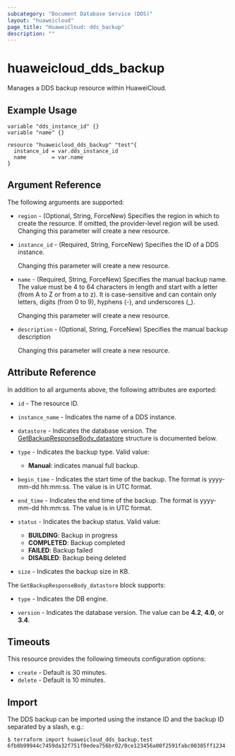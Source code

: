 ```yaml
---
subcategory: "Document Database Service (DDS)"
layout: "huaweicloud"
page_title: "HuaweiCloud: dds_backup"
description: ""
---
```


# huaweicloud_dds_backup

Manages a DDS backup resource within HuaweiCloud.

## Example Usage

```hcl
variable "dds_instance_id" {}
variable "name" {}

resource "huaweicloud_dds_backup" "test"{
  instance_id = var.dds_instance_id
  name        = var.name
}
```

## Argument Reference

The following arguments are supported:

* `region` - (Optional, String, ForceNew) Specifies the region in which to create the resource.
  If omitted, the provider-level region will be used. Changing this parameter will create a new resource.

* `instance_id` - (Required, String, ForceNew) Specifies the ID of a DDS instance.

  Changing this parameter will create a new resource.

* `name` - (Required, String, ForceNew) Specifies the manual backup name.
  The value must be 4 to 64 characters in length and start with a letter (from A to Z or from a to z).
  It is case-sensitive and can contain only letters, digits (from 0 to 9), hyphens (-), and underscores (_).

  Changing this parameter will create a new resource.

* `description` - (Optional, String, ForceNew) Specifies the manual backup description

  Changing this parameter will create a new resource.

## Attribute Reference

In addition to all arguments above, the following attributes are exported:

* `id` - The resource ID.

* `instance_name` - Indicates the name of a DDS instance.

* `datastore` - Indicates the database version.
  The [GetBackupResponseBody_datastore](#DdsBackup_GetBackupResponseBody_datastore) structure is documented below.

* `type` - Indicates the backup type. Valid value:
  + **Manual**: indicates manual full backup.

* `begin_time` - Indicates the start time of the backup. The format is yyyy-mm-dd hh:mm:ss. The value is in UTC format.

* `end_time` - Indicates the end time of the backup. The format is yyyy-mm-dd hh:mm:ss. The value is in UTC format.

* `status` - Indicates the backup status. Valid value:
  + **BUILDING**: Backup in progress
  + **COMPLETED**: Backup completed
  + **FAILED**: Backup failed
  + **DISABLED**: Backup being deleted

* `size` - Indicates the backup size in KB.

<a name="DdsBackup_GetBackupResponseBody_datastore"></a>
The `GetBackupResponseBody_datastore` block supports:

* `type` - Indicates the DB engine.

* `version` - Indicates the database version. The value can be **4.2**, **4.0**, or **3.4**.

## Timeouts

This resource provides the following timeouts configuration options:

* `create` - Default is 30 minutes.
* `delete` - Default is 10 minutes.

## Import

The DDS backup can be imported using the instance ID and the backup ID separated by a slash, e.g.:

```
$ terraform import huaweicloud_dds_backup.test 6fb8b99944c7459da32f751f0edea756br02/0ce123456a00f2591fabc00385ff1234
```
